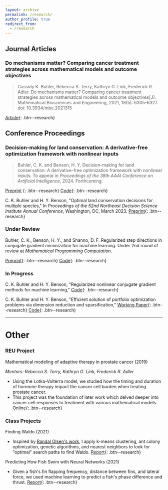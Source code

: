 ```yaml
---
layout: archive
permalink: /research/
author_profile: true
redirect_from:
  - /research
---
```



## Journal Articles
### Do mechanisms matter? Comparing cancer treatment strategies across mathematical models and outcome objectives
>Cassidy K. Buhler, Rebecca S. Terry, Kathryn G. Link, Frederick R. Adler. Do mechanisms matter? Comparing cancer treatment strategies across mathematical models and outcome objectives[J]. Mathematical Biosciences and Engineering, 2021, 18(5): 6305-6327. doi: 10.3934/mbe.2021315

<a href="https://www.aimspress.com/article/doi/10.3934/mbe.2021315" target="_blank" rel="noopener noreferrer">Article</a>{: .btn--research}


## Conference Proceedings
### Decision-making for land conservation: A derivative-free optimization framework with nonlinear inputs

>Buhler, C. K. and Benson, H. Y. Decision-making for land conservation: A derivative-free optimization framework with nonlinear inputs. To appear in *Proceedings of the 38th AAAI Conference on Artificial Intelligence*, 2024. Forthcoming.


<a href="https://arxiv.org/abs/2308.11549" target="_blank" rel="noopener noreferrer">Preprint</a> {: .btn--research} 
<a href="https://github.com/cassiebuhler/conservation-dfo" target="_blank"  rel="noopener noreferrer">Code</a>{: .btn--research}

C. K. Buhler and H. Y. Benson, "Optimal land conservation decisions for multiple species," In *Proceedings of the 52nd Northeast Decision Science Institute Annual Conference*, Washington, DC, March 2023. 
<a href="https://arxiv.org/abs/2307.11863" target="_blank" rel="noopener noreferrer">Preprint</a>{: .btn--research}


### Under Review


Buhler, C. K., Benson, H. Y., and Shanno, D. F. Regularized step directions in conjugate gradient minimization for machine learning. Under 2nd round of review at *Mathematical Programming Computation*. 

<a href="https://arxiv.org/abs/2110.06308" target="_blank" rel="noopener noreferrer">Preprint</a>{: .btn--research}
<a href="https://github.com/cassiebuhler/ConminCG" target="_blank" rel="noopener noreferrer">Code</a>{: .btn--research}


### In Progress

C. K. Buhler and H. Y. Benson, "Regularized nonlinear conjugate gradient methods for machine learning," 
<a href="https://github.com/cassiebuhler/ConminCG" target="_blank" rel="noopener noreferrer">Code</a>{: .btn--research}


C. K. Buhler and H. Y. Benson, "Efficient solution of portfolio optimization problems via dimension reduction and sparsification," 
<a href="https://arxiv.org/abs/2306.12639" target="_blank"  rel="noopener noreferrer">Working Paper</a>{: .btn--research} 
<a href="https://github.com/cassiebuhler/PODS" target="_blank"  rel="noopener noreferrer">Code</a>{: .btn--research}


---

# Other

### REU Project
Mathematical modeling of adaptive therapy in prostate cancer (2019)

*Mentors: Rebecca S. Terry, Kathryn G. Link, Frederick R. Adler*
- Using the Lotka-Volterra model, we studied how the timing and duration of hormone therapy impact the cancer cell burden when treating prostate cancer. 
- This project was the foundation of later work which delved deeper into cancer cell responses to treatment with various mathematical models.
<a href="https://our.utah.edu/undergraduate-research-journal/undergraduate-research-journal-2019/" target="_blank" rel="noopener noreferrer">Online</a>{: .btn--research}
### Class Projects 

Finding Waldo (2021)
- Inspired by <a href="http://www.randalolson.com/2015/02/03/heres-waldo-computing-the-optimal-search-strategy-for-finding-waldo/" target="_blank" rel="noopener noreferrer">Randal Olsen's work</a>, I apply k-means clustering, ant colony optimization, genetic algorithms, and nearest neighbors to look for "optimal" search paths to find Waldo. 
<a href="/files/FindingWaldo-Buhler.pdf" target="_blank" rel="noopener noreferrer">Report</a>{: .btn--research}

Predicting How Fish Swim with Neural Networks (2021)
- Given a fish's fin flapping frequency, distance between fins, and lateral force, we used machine learning to predict a fish's phase difference and thrust. 
<a href="/files/FishSwim-BuhlerKadapa.pdf" target="_blank" rel="noopener noreferrer">Report</a>{: .btn--research}

